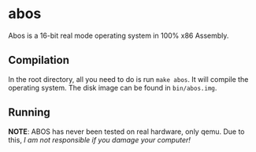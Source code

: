 # abos
Abos is a 16-bit real mode operating system in 100% x86 Assembly.

## Compilation
In the root directory, all you need to do is run `make abos`. It will compile the operating system. The disk image can be found in `bin/abos.img`.

## Running
**NOTE**: ABOS has never been tested on real hardware, only qemu. Due to this, *I am not responsible if you damage your computer!*
